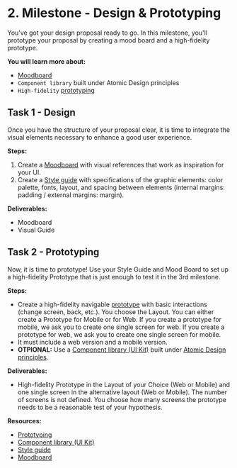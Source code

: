 # 2. Milestone - Design & Prototyping

You've got your design proposal ready to go. In this milestone, you'll prototype your proposal by creating a mood board and a high-fidelity prototype.

**You will learn more about:** 

- [Moodboard](https://redi-school-1.gitbook.io/ux-ui-bootcamp/3.-project-dashboard/milestone-2-prototyping/mood-board)
- `Component library` built under Atomic Design principles
- `High-fidelity` [prototyping](https://redi-school-1.gitbook.io/ux-ui-bootcamp/3.-project-dashboard/milestone-2-prototyping)

## Task 1 - Design

Once you have the structure of your proposal clear, it is time to integrate the visual elements necessary to enhance a good user experience.

**Steps:** 

1. Create a [Moodboard]((https://redi-school-1.gitbook.io/ux-ui-bootcamp/3.-project-dashboard/milestone-2-prototyping/mood-board)) with visual references that work as inspiration for your UI.
2. Create a [Style guide](https://redi-school-1.gitbook.io/ux-ui-bootcamp/3.-project-dashboard/milestone-2-prototyping/style-guide) with specifications of the graphic elements: color palette, fonts, layout, and spacing between elements (internal margins: padding / external margins: margin). 

**Deliverables:**

- Moodboard 
- Visual Guide


## Task 2 - Prototyping

Now, it is time to prototype! Use your Style Guide and Mood Board to set up a high-fidelity Prototype that is just enough to test it in the 3rd milestone. 

**Steps:** 

- Create a high-fidelity navigable [prototype](https://redi-school-1.gitbook.io/ux-ui-bootcamp/2.-project-mobile-application/milestone-3-prototyping-testing-and-refining/prototyping/type-of-prototypes) with basic interactions (change screen, back, etc.). You choose the Layout. You can either create a Prototype for Mobile or for Web. If you create a prototype for mobile, we ask you to create one single screen for web. If you create a prototype for web, we ask you to create one single screen for mobile.
- It must include a web version and a mobile version.
- **OTPIONAL:** Use a [Component library (UI Kit)](https://redi-school-1.gitbook.io/ux-ui-bootcamp/3.-project-dashboard/milestone-2-design-and-prototyping/component-library-and-ui-kits) built under [Atomic Design principles](https://medium.com/galaxy-ux-studio/principles-of-atomic-design-7b03a30c3cb6).

**Deliverables:**

- High-fidelity Prototype in the Layout of your Choice (Web or Mobile) and one single screen in the alternative layout (Web or Mobile). The number of screens is not defined. You choose how many screens the prototype needs to be a reasonable test of your hypothesis.

**Resources:**

- [Prototyping](https://redi-school-1.gitbook.io/ux-ui-bootcamp/2.-project-mobile-application/milestone-3-prototyping-testing-and-refining/prototyping/type-of-prototypes)
- [Component library (UI Kit)](https://redi-school-1.gitbook.io/ux-ui-bootcamp/3.-project-dashboard/milestone-2-design-and-prototyping/component-library-and-ui-kits)
- [Style guide](https://redi-school-1.gitbook.io/ux-ui-bootcamp/3.-project-dashboard/milestone-2-prototyping/style-guide) 
- [Moodboard]((https://redi-school-1.gitbook.io/ux-ui-bootcamp/3.-project-dashboard/milestone-2-prototyping/mood-board)) 
